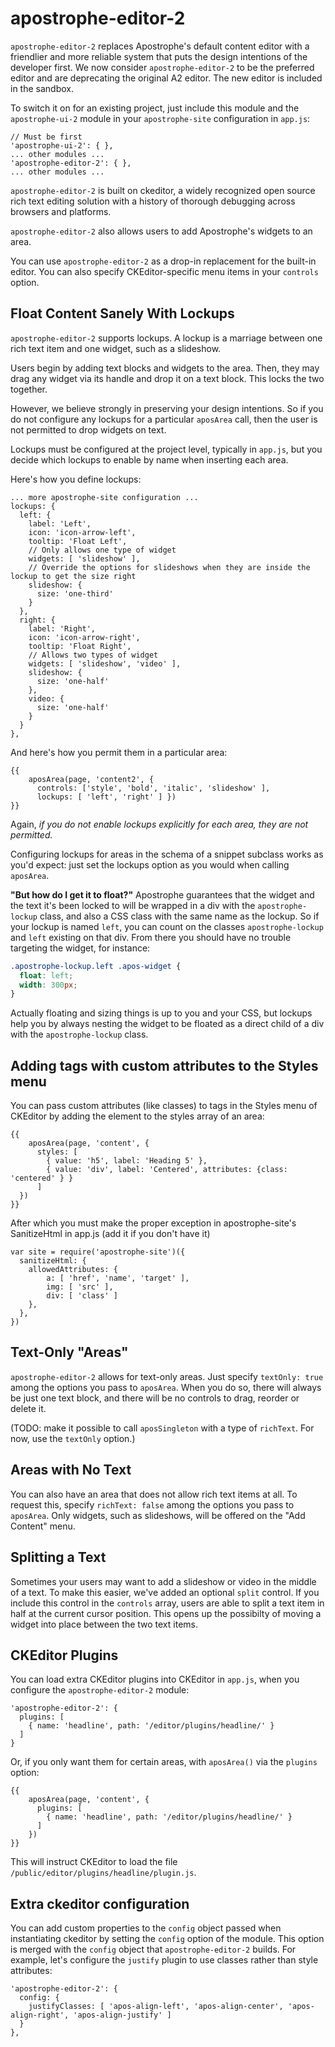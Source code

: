 # apostrophe-editor-2

`apostrophe-editor-2` replaces Apostrophe's default content editor with a friendlier and more reliable system that puts the design intentions of the developer first. We now consider `apostrophe-editor-2` to be the preferred editor and are deprecating the original A2 editor. The new editor is included in the sandbox.

To switch it on for an existing project, just include this module and the `apostrophe-ui-2` module in your `apostrophe-site` configuration in `app.js`:

    // Must be first
    'apostrophe-ui-2': { },
    ... other modules ...
    'apostrophe-editor-2': { },
    ... other modules ...

`apostrophe-editor-2` is built on ckeditor, a widely recognized open source rich text editing solution with a history of thorough debugging across browsers and platforms.

`apostrophe-editor-2` also allows users to add Apostrophe's widgets to an area.

You can use `apostrophe-editor-2` as a drop-in replacement for the built-in editor. You can also specify CKEditor-specific menu items in your `controls` option.

## Float Content Sanely With Lockups

`apostrophe-editor-2` supports lockups. A lockup is a marriage between one rich text item and one widget, such as a slideshow.

Users begin by adding text blocks and widgets to the area. Then, they may drag any widget via its handle and drop it on a text block. This locks the two together.

However, we believe strongly in preserving your design intentions. So if you do not configure any lockups for a particular `aposArea` call, then the user is not permitted to drop widgets on text.

Lockups must be configured at the project level, typically in `app.js`, but you decide which lockups to enable by name when inserting each area.

Here's how you define lockups:

    ... more apostrophe-site configuration ...
    lockups: {
      left: {
        label: 'Left',
        icon: 'icon-arrow-left',
        tooltip: 'Float Left',
        // Only allows one type of widget
        widgets: [ 'slideshow' ],
        // Override the options for slideshows when they are inside the lockup to get the size right
        slideshow: {
          size: 'one-third'
        }
      },
      right: {
        label: 'Right',
        icon: 'icon-arrow-right',
        tooltip: 'Float Right',
        // Allows two types of widget
        widgets: [ 'slideshow', 'video' ],
        slideshow: {
          size: 'one-half'
        },
        video: {
          size: 'one-half'
        }
      }
    },

And here's how you permit them in a particular area:

    {{
        aposArea(page, 'content2', {
          controls: ['style', 'bold', 'italic', 'slideshow' ],
          lockups: [ 'left', 'right' ] })
    }}

Again, *if you do not enable lockups explicitly for each area, they are not permitted.*

Configuring lockups for areas in the schema of a snippet subclass works as you'd expect: just set the lockups option as you would when calling `aposArea`.

**"But how do I get it to float?"** Apostrophe guarantees that the widget and the text it's been locked to will be wrapped in a div with the `apostrophe-lockup` class, and also a CSS class with the same name as the lockup. So if your lockup is named `left`, you can count on the classes `apostrophe-lockup` and `left` existing on that div. From there you should have no trouble targeting the widget, for instance:


```css
.apostrophe-lockup.left .apos-widget {
  float: left;
  width: 300px;
}
```

Actually floating and sizing things is up to you and your CSS, but lockups help you by always nesting the widget to be floated as a direct child of a div with the `apostrophe-lockup` class.

## Adding tags with custom attributes to the Styles menu
You can pass custom attributes (like classes) to tags in the Styles menu of CKEditor by adding the element to the styles array of an area:

    {{
        aposArea(page, 'content', {
          styles: [ 
            { value: 'h5', label: 'Heading 5' },
            { value: 'div', label: 'Centered', attributes: {class: 'centered' } }
          ] 
      })
    }}

After which you must make the proper exception in apostrophe-site's SanitizeHtml in app.js (add it if you don't have it)

    var site = require('apostrophe-site')({
      sanitizeHtml: {
        allowedAttributes: {
            a: [ 'href', 'name', 'target' ],
            img: [ 'src' ],
            div: [ 'class' ]
        },
      },
    })

## Text-Only "Areas"

`apostrophe-editor-2` allows for text-only areas. Just specify `textOnly: true` among the options you pass to `aposArea`. When you do so, there will always be just one text block, and there will be no controls to drag, reorder or delete it.

(TODO: make it possible to call `aposSingleton` with a type of `richText`. For now, use the `textOnly` option.)

## Areas with No Text

You can also have an area that does not allow rich text items at all. To request this, specify `richText: false` among the options you pass to `aposArea`. Only widgets, such as slideshows, will be offered on the "Add Content" menu.

## Splitting a Text

Sometimes your users may want to add a slideshow or video in the middle of a text. To make this easier, we've added an optional `split` control. If you include this control in the `controls` array, users are able to split a text item in half at the current cursor position. This opens up the possibilty of moving a widget into place between the two text items.

## CKEditor Plugins

You can load extra CKEditor plugins into CKEditor in `app.js`, when you configure the `apostrophe-editor-2` module:

    'apostrophe-editor-2': {
      plugins: [
        { name: 'headline', path: '/editor/plugins/headline/' }
      ]
    }

Or, if you only want them for certain areas, with `aposArea()` via the `plugins` option:

    {{
        aposArea(page, 'content', {
          plugins: [
            { name: 'headline', path: '/editor/plugins/headline/' }
          ]
        })
    }}

This will instruct CKEditor to load the file `/public/editor/plugins/headline/plugin.js`.

## Extra ckeditor configuration

You can add custom properties to the `config` object passed when instantiating ckeditor by setting the `config` option of the module. This option is merged with the `config` object that `apostrophe-editor-2` builds. For example, let's configure the `justify` plugin to use classes rather than style attributes:

    'apostrophe-editor-2': {
      config: {
        justifyClasses: [ 'apos-align-left', 'apos-align-center', 'apos-align-right', 'apos-align-justify' ]
      }
    },
